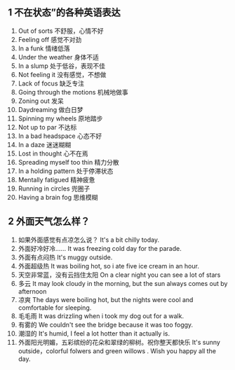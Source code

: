 ## 1 不在状态”的各种英语表达
1. Out of sorts 不舒服，心情不好
2. Feeling off 感觉不对劲
3. In a funk 情绪低落
4. Under the weather 身体不适
5. In a slump 处于低谷，表现不佳
6. Not feeling it 没有感觉，不想做
7. Lack of focus 缺乏专注
8. Going through the motions 机械地做事
9. Zoning out 发呆
10. Daydreaming 做白日梦
11. Spinning my wheels 原地踏步
12. Not up to par 不达标
13. In a bad headspace 心态不好
14. In a daze 迷迷糊糊
15. Lost in thought 心不在焉
16. Spreading myself too thin 精力分散
17. In a holding pattern 处于停滞状态
18. Mentally fatigued 精神疲惫
19. Running in circles 兜圈子
20. Having a brain fog 思维模糊

## 2 外面天气怎么样？
1. 如果外面感觉有点凉怎么说？ It's a bit chilly today. 
2. 外面好冷好冷…… It was freezing cold day for the parade. 
3. 外面有点闷热 It's muggy outside.
4. 外面超级热 It was boiling hot, so i ate five ice cream in an hour.
5. 天空非常蓝，没有云挡住太阳 On a clear night you can see a lot of stars 
6. 多云 It may look cloudy in the morning, but the sun always comes out by afternoon 
7. 凉爽 The days were boiling hot, but the nights were cool and comfortable for sleeping. 
8. 毛毛雨 It was drizzling when i took my dog out for a walk. 
9. 有雾的 We couldn't see the bridge because it was too foggy.
10. 潮湿的 It's humid, I feel a lot hotter than it actually is.
11. 外面阳光明媚，五彩缤纷的花朵和翠绿的柳树。祝你整天都快乐 It's sunny outside，colorful folwers and green willows . Wish you happy all the day.
